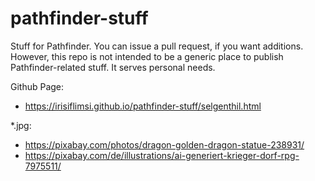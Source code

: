 # pathfinder-stuff

Stuff for Pathfinder.  You can issue a pull request, if you want
additions.  However, this repo is not intended to be a generic place
to publish Pathfinder-related stuff.  It serves personal needs.

Github Page:
 * https://irisiflimsi.github.io/pathfinder-stuff/selgenthil.html

*.jpg:
 * https://pixabay.com/photos/dragon-golden-dragon-statue-238931/
 * https://pixabay.com/de/illustrations/ai-generiert-krieger-dorf-rpg-7975511/
